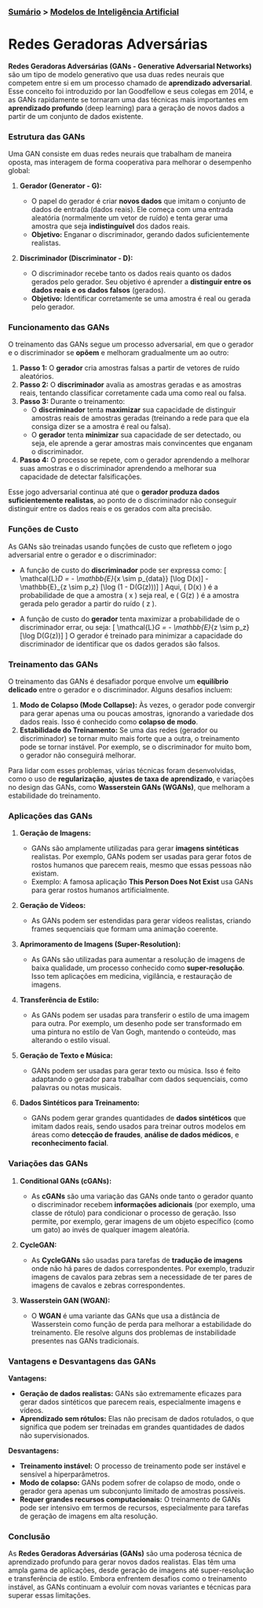 ### [Sumário](<https://maksoud.github.io/Sumário>) > [Modelos de Inteligência Artificial](<https://maksoud.github.io/Inteligência%20Artificial%20(IA)/Modelos%20de%20Inteligência%20Artificial>)

# Redes Geradoras Adversárias

**Redes Geradoras Adversárias (GANs - Generative Adversarial Networks)** são um tipo de modelo generativo que usa duas redes neurais que competem entre si em um processo chamado de **aprendizado adversarial**. Esse conceito foi introduzido por Ian Goodfellow e seus colegas em 2014, e as GANs rapidamente se tornaram uma das técnicas mais importantes em **aprendizado profundo** (deep learning) para a geração de novos dados a partir de um conjunto de dados existente.

### Estrutura das GANs

Uma GAN consiste em duas redes neurais que trabalham de maneira oposta, mas interagem de forma cooperativa para melhorar o desempenho global:

1. **Gerador (Generator - G):**
   - O papel do gerador é criar **novos dados** que imitam o conjunto de dados de entrada (dados reais). Ele começa com uma entrada aleatória (normalmente um vetor de ruído) e tenta gerar uma amostra que seja **indistinguível** dos dados reais.
   - **Objetivo:** Enganar o discriminador, gerando dados suficientemente realistas.

2. **Discriminador (Discriminator - D):**
   - O discriminador recebe tanto os dados reais quanto os dados gerados pelo gerador. Seu objetivo é aprender a **distinguir entre os dados reais e os dados falsos** (gerados).
   - **Objetivo:** Identificar corretamente se uma amostra é real ou gerada pelo gerador.

### Funcionamento das GANs

O treinamento das GANs segue um processo adversarial, em que o gerador e o discriminador se **opõem** e melhoram gradualmente um ao outro:

1. **Passo 1:** O **gerador** cria amostras falsas a partir de vetores de ruído aleatórios.
2. **Passo 2:** O **discriminador** avalia as amostras geradas e as amostras reais, tentando classificar corretamente cada uma como real ou falsa.
3. **Passo 3:** Durante o treinamento:
   - O **discriminador** tenta **maximizar** sua capacidade de distinguir amostras reais de amostras geradas (treinando a rede para que ela consiga dizer se a amostra é real ou falsa).
   - O **gerador** tenta **minimizar** sua capacidade de ser detectado, ou seja, ele aprende a gerar amostras mais convincentes que enganam o discriminador.
4. **Passo 4:** O processo se repete, com o gerador aprendendo a melhorar suas amostras e o discriminador aprendendo a melhorar sua capacidade de detectar falsificações.

Esse jogo adversarial continua até que o **gerador produza dados suficientemente realistas**, ao ponto de o discriminador não conseguir distinguir entre os dados reais e os gerados com alta precisão.

### Funções de Custo

As GANs são treinadas usando funções de custo que refletem o jogo adversarial entre o gerador e o discriminador:

- A função de custo do **discriminador** pode ser expressa como:
  \[
  \mathcal{L}_D = - \mathbb{E}_{x \sim p_{data}} [\log D(x)] - \mathbb{E}_{z \sim p_z} [\log (1 - D(G(z)))]
  \]
  Aqui, \( D(x) \) é a probabilidade de que a amostra \( x \) seja real, e \( G(z) \) é a amostra gerada pelo gerador a partir do ruído \( z \).

- A função de custo do **gerador** tenta maximizar a probabilidade de o discriminador errar, ou seja:
  \[
  \mathcal{L}_G = - \mathbb{E}_{z \sim p_z} [\log D(G(z))]
  \]
  O gerador é treinado para minimizar a capacidade do discriminador de identificar que os dados gerados são falsos.

### Treinamento das GANs

O treinamento das GANs é desafiador porque envolve um **equilíbrio delicado** entre o gerador e o discriminador. Alguns desafios incluem:

1. **Modo de Colapso (Mode Collapse):** Às vezes, o gerador pode convergir para gerar apenas uma ou poucas amostras, ignorando a variedade dos dados reais. Isso é conhecido como **colapso de modo**.
2. **Estabilidade do Treinamento:** Se uma das redes (gerador ou discriminador) se tornar muito mais forte que a outra, o treinamento pode se tornar instável. Por exemplo, se o discriminador for muito bom, o gerador não conseguirá melhorar.

Para lidar com esses problemas, várias técnicas foram desenvolvidas, como o uso de **regularização**, **ajustes de taxa de aprendizado**, e variações no design das GANs, como **Wasserstein GANs (WGANs)**, que melhoram a estabilidade do treinamento.

### Aplicações das GANs

1. **Geração de Imagens:**
   - GANs são amplamente utilizadas para gerar **imagens sintéticas** realistas. Por exemplo, GANs podem ser usadas para gerar fotos de rostos humanos que parecem reais, mesmo que essas pessoas não existam.
   - Exemplo: A famosa aplicação **This Person Does Not Exist** usa GANs para gerar rostos humanos artificialmente.

2. **Geração de Vídeos:**
   - As GANs podem ser estendidas para gerar vídeos realistas, criando frames sequenciais que formam uma animação coerente.

3. **Aprimoramento de Imagens (Super-Resolution):**
   - As GANs são utilizadas para aumentar a resolução de imagens de baixa qualidade, um processo conhecido como **super-resolução**. Isso tem aplicações em medicina, vigilância, e restauração de imagens.

4. **Transferência de Estilo:**
   - As GANs podem ser usadas para transferir o estilo de uma imagem para outra. Por exemplo, um desenho pode ser transformado em uma pintura no estilo de Van Gogh, mantendo o conteúdo, mas alterando o estilo visual.

5. **Geração de Texto e Música:**
   - GANs podem ser usadas para gerar texto ou música. Isso é feito adaptando o gerador para trabalhar com dados sequenciais, como palavras ou notas musicais.

6. **Dados Sintéticos para Treinamento:**
   - GANs podem gerar grandes quantidades de **dados sintéticos** que imitam dados reais, sendo usados para treinar outros modelos em áreas como **detecção de fraudes**, **análise de dados médicos**, e **reconhecimento facial**.

### Variações das GANs

1. **Conditional GANs (cGANs):**
   - As **cGANs** são uma variação das GANs onde tanto o gerador quanto o discriminador recebem **informações adicionais** (por exemplo, uma classe de rótulo) para condicionar o processo de geração. Isso permite, por exemplo, gerar imagens de um objeto específico (como um gato) ao invés de qualquer imagem aleatória.

2. **CycleGAN:**
   - As **CycleGANs** são usadas para tarefas de **tradução de imagens** onde não há pares de dados correspondentes. Por exemplo, traduzir imagens de cavalos para zebras sem a necessidade de ter pares de imagens de cavalos e zebras correspondentes.

3. **Wasserstein GAN (WGAN):**
   - O **WGAN** é uma variante das GANs que usa a distância de Wasserstein como função de perda para melhorar a estabilidade do treinamento. Ele resolve alguns dos problemas de instabilidade presentes nas GANs tradicionais.

### Vantagens e Desvantagens das GANs

**Vantagens:**
- **Geração de dados realistas:** GANs são extremamente eficazes para gerar dados sintéticos que parecem reais, especialmente imagens e vídeos.
- **Aprendizado sem rótulos:** Elas não precisam de dados rotulados, o que significa que podem ser treinadas em grandes quantidades de dados não supervisionados.

**Desvantagens:**
- **Treinamento instável:** O processo de treinamento pode ser instável e sensível a hiperparâmetros.
- **Modo de colapso:** GANs podem sofrer de colapso de modo, onde o gerador gera apenas um subconjunto limitado de amostras possíveis.
- **Requer grandes recursos computacionais:** O treinamento de GANs pode ser intensivo em termos de recursos, especialmente para tarefas de geração de imagens em alta resolução.

### Conclusão

As **Redes Geradoras Adversárias (GANs)** são uma poderosa técnica de aprendizado profundo para gerar novos dados realistas. Elas têm uma ampla gama de aplicações, desde geração de imagens até super-resolução e transferência de estilo. Embora enfrentem desafios como o treinamento instável, as GANs continuam a evoluir com novas variantes e técnicas para superar essas limitações.